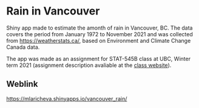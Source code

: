 # Rain in Vancouver 
Shiny app made to estimate the amonth of rain in Vancouver, BC. The data covers the period from January 1972 to November 2021 and was collected from https://weatherstats.ca/, based on Environment and Climate Change Canada data. 
 
The app was made as an assignment for STAT-545B class at UBC, Winter term 2021 (assignment description avaliable at the [class website](https://stat545.stat.ubc.ca/assignments/assignment-b3/)). 

## Weblink 
https://mlaricheva.shinyapps.io/vancouver_rain/
